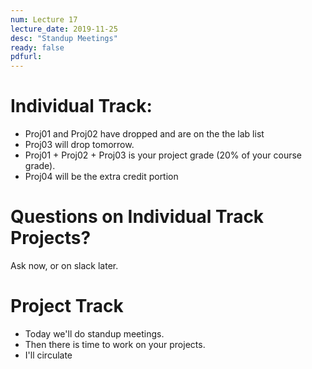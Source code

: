 ```yaml
---
num: Lecture 17
lecture_date: 2019-11-25
desc: "Standup Meetings"
ready: false
pdfurl:
---
```



# Individual Track:

* Proj01 and Proj02 have dropped and are on the the lab list
* Proj03 will drop tomorrow.
* Proj01 + Proj02 + Proj03 is your project grade (20% of your course grade).
* Proj04 will be the extra credit portion


# Questions on Individual Track Projects?

Ask now, or on slack later.

# Project Track

* Today we'll do standup meetings.
* Then there is time to work on your projects.
* I'll circulate

